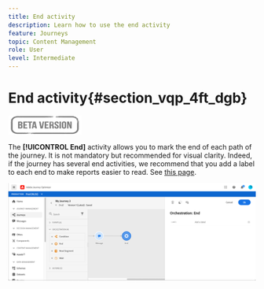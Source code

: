 ```yaml
---
title: End activity
description: Learn how to use the end activity
feature: Journeys
topic: Content Management
role: User
level: Intermediate
---
```

# End activity{#section_vqp_4ft_dgb}

![](../assets/do-not-localize/badge.png)

The **[!UICONTROL End]** activity allows you to mark the end of each path of the journey. It is not mandatory but recommended for visual clarity. Indeed, if the journey has several end activities, we recommend that you add a label to each end to make reports easier to read. See [this page](../reports/live-report.md).

![](../assets/journey54.png)
